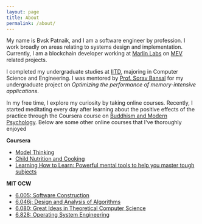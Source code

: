 ```yaml
---
layout: page
title: About
permalink: /about/
---
```


My name is Bvsk Patnaik, and I am a software engineer by profession. I work broadly on areas relating to systems design and implementation. Currently, I am a blockchain developer working at [Marlin Labs](https://www.marlin.org/) on [MEV](https://arxiv.org/abs/1904.05234) related projects.

I completed my undergraduate studies at [IITD](https://home.iitd.ac.in/), majoring in Computer Science and Engineering. I was mentored by [Prof. Sorav Bansal](https://sorav.compiler.ai/) for my undergraduate project on *Optimizing the performance of memory-intensive applications*.

In my free time, I explore my curiosity by taking online courses. Recently, I started meditating every day after learning about the positive effects of the practice through the Coursera course on [Buddhism and Modern Psychology](https://www.coursera.org/learn/science-of-meditation). Below are some other online courses that I've thoroughly enjoyed

**Coursera**

* [Model Thinking](https://www.coursera.org/learn/model-thinking)
* [Child Nutrition and Cooking](https://www.coursera.org/learn/childnutrition)
* [Learning How to Learn: Powerful mental tools to help you master tough subjects](https://www.coursera.org/learn/learning-how-to-learn)

**MIT OCW**

* [6.005: Software Construction](https://ocw.mit.edu/ans7870/6/6.005/s16/index.html)
* [6.046j: Design and Analysis of Algorithms](https://ocw.mit.edu/courses/electrical-engineering-and-computer-science/6-046j-design-and-analysis-of-algorithms-spring-2015/)
* [6.080: Great Ideas in Theoretical Computer Science](https://ocw.mit.edu/courses/electrical-engineering-and-computer-science/6-080-great-ideas-in-theoretical-computer-science-spring-2008/)
* [6.828: Operating System Engineering](https://ocw.mit.edu/courses/electrical-engineering-and-computer-science/6-828-operating-system-engineering-fall-2012/)
